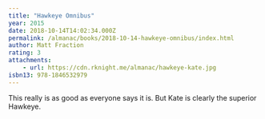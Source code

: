 ```yaml
---
title: "Hawkeye Omnibus"
year: 2015
date: 2018-10-14T14:02:34.000Z
permalink: /almanac/books/2018-10-14-hawkeye-omnibus/index.html
author: Matt Fraction
rating: 3
attachments: 
    - url: https://cdn.rknight.me/almanac/hawkeye-kate.jpg
isbn13: 978-1846532979
---
```


This really is as good as everyone says it is. But Kate is clearly the superior Hawkeye.